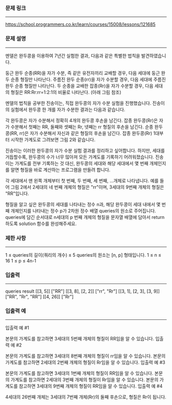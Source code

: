 ### 문제 링크

---

https://school.programmers.co.kr/learn/courses/15008/lessons/121685

### 문제 설명

---

멘델은 완두콩을 이용하여 7년간 실험한 결과, 다음과 같은 특별한 법칙을 발견하였습니다.

둥근 완두 순종(RR)을 자가 수분, 즉 같은 유전자끼리 교배할 경우, 다음 세대에 둥근 완두 순종 형질만 나타난다.
주름진 완두 순종(rr)을 자가 수분할 경우, 다음 세대에 주름진 완두 순종 형질만 나타난다.
두 순종을 교배한 잡종(Rr)을 자가 수분할 경우, 다음 세대의 형질은 RR:Rr:rr=1:2:1의 비율로 나타난다. (아래 그림 참조)

멘델의 법칙을 공부한 진송이는, 직접 완두콩의 자가 수분 실험을 진행했습니다. 진송이의 실험에서 완두콩 한 개를 자가 수분한 결과는 다음과 같습니다.

각 완두콩은 자가 수분해서 정확히 4개의 완두콩 후손을 남긴다.
잡종 완두콩(Rr)은 자가 수분해서 첫째는 RR, 둘째와 셋째는 Rr, 넷째는 rr 형질의 후손을 남긴다.
순종 완두콩(RR, rr)은 자가 수분해서 자신과 같은 형질의 후손을 남긴다.
잡종 완두콩(Rr) 1대부터 시작한 가계도로 그려보면 그림 2와 같습니다.

진송이는 이러한 완두콩의 자가 수분 실험 결과를 정리하고 싶어합니다. 하지만, 세대를 거듭할수록, 완두콩의 수가 너무 많아져 모든 가계도를 기록하기 어려워졌습니다. 진송이는 가계도를 전부 기록하는 것 대신, 완두콩의 세대와 해당 세대에서 몇 번째 개체인지를 알면 형질을 바로 계산하는 프로그램을 만들려 합니다.

각 세대에서 맨 왼쪽 개체부터 첫 번째, 두 번째, 세 번째, ...개체로 나타냅니다. 예를 들어 그림 2에서 2세대의 네 번째 개체의 형질은 "rr"이며, 3세대의 9번째 개체의 형질은 "RR"입니다.

형질을 알고 싶은 완두콩의 세대를 나타내는 정수 n과, 해당 완두콩이 세대 내에서 몇 번째 개체인지를 나타내는 정수 p가 2차원 정수 배열 queries의 원소로 주어집니다. queries에 담긴 순서대로 n세대의 p 번째 개체의 형질을 문자열 배열에 담아서 return 하도록 solution 함수를 완성해주세요.

### 제한 사항

---

1 ≤ queries의 길이(쿼리의 개수) ≤ 5
queries의 원소는 [n, p] 형태입니다.
1 ≤ n ≤ 16
1 ≤ p ≤ 4n-1

### 입출력

---

queries result
[[3, 5]] ["RR"]
[[3, 8], [2, 2]] ["rr", "Rr"]
[[3, 1], [2, 3], [3, 9]] ["RR", "Rr", "RR"]
[[4, 26]] ["Rr"]

### 입출력 예

---

입출력 예 #1

본문의 가계도를 참고하면 3세대의 5번째 개체의 형질이 RR임을 알 수 있습니다.
입출력 예 #2

본문의 가계도를 참고하면 3세대의 8번째 개체의 형질이 rr임을 알 수 있습니다.
본문의 가계도를 참고하면 2세대의 2번째 개체의 형질이 Rr임을 알 수 있습니다.
입출력 예 #3

본문의 가계도를 참고하면 3세대의 1번째 개체의 형질이 RR임을 알 수 있습니다.
본문의 가계도를 참고하면 2세대의 3번째 개체의 형질이 Rr임을 알 수 있습니다.
본문의 가계도를 참고하면 3세대의 9번째 개체의 형질이 RR임을 알 수 있습니다.
입출력 예 #4

4세대의 26번째 개체는 3세대의 7번째 개체(Rr)의 둘째 후손으로, 형질은 Rr이 됩니다.
